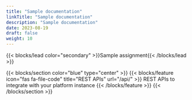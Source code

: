 ```yaml
---
title: "Sample documentation"
linkTitle: "Sample documentation"
description: "Sample documentation"
date: 2023-08-19
draft: false
weight: 10
---
```


{{< blocks/lead color="secondary" >}}Sample assignment{{< /blocks/lead >}}

{{< blocks/section color="blue" type="center" >}}
{{< blocks/feature icon="fas fa-file-code" title="REST APIs" url="/api/" >}}
REST APIs to integrate with your platform instance
{{< /blocks/feature >}}
{{< /blocks/section >}}

